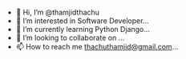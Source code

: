 - 👋 Hi, I’m @thamjidthachu
- 👀 I’m interested in Software Developer...
- 🌱 I’m currently learning Python Django...
- 💞️ I’m looking to collaborate on ...
- 📫 How to reach me thachuthamjid@gmail.com...

<!---
thamjidthachu/thamjidthachu is a ✨ special ✨ repository because its `README.md` (this file) appears on your GitHub profile.
You can click the Preview link to take a look at your changes.
--->
